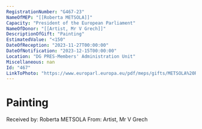 ```yaml
---
RegistrationNumber: "G467-23"
NameOfMEP: "[[Roberta METSOLA]]"
Capacity: "President of the European Parliament"
NameOfDonor: "[[Artist, Mr V Grech]]"
DescriptionOfGift: "Painting"
EstimatedValue: "<150"
DateOfReception: "2023-11-27T00:00:00"
DateOfNotification: "2023-12-15T00:00:00"
Location: "DG PRES-Members' Administration Unit"
Miscellaneous: nan
Id: "467"
LinkToPhoto: "https://www.europarl.europa.eu/pdf/meps/gifts/METSOLA%20Roberta_G467-23.jpg#"
---
```


# Painting

Received by: Roberta METSOLA
From: Artist, Mr V Grech
